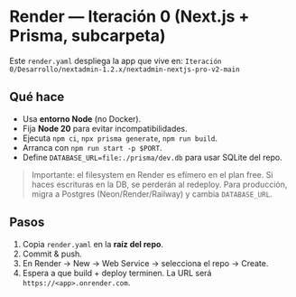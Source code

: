 # Render — Iteración 0 (Next.js + Prisma, subcarpeta)

Este `render.yaml` despliega la app que vive en:
`Iteración 0/Desarrollo/nextadmin-1.2.x/nextadmin-nextjs-pro-v2-main`

## Qué hace
- Usa **entorno Node** (no Docker).
- Fija **Node 20** para evitar incompatibilidades.
- Ejecuta `npm ci`, `npx prisma generate`, `npm run build`.
- Arranca con `npm run start -p $PORT`.
- Define `DATABASE_URL=file:./prisma/dev.db` para usar SQLite del repo.

> Importante: el filesystem en Render es efímero en el plan free.
> Si haces escrituras en la DB, se perderán al redeploy. Para producción, migra a Postgres (Neon/Render/Railway) y cambia `DATABASE_URL`.

## Pasos
1. Copia `render.yaml` en la **raíz del repo**.
2. Commit & push.
3. En Render → New → Web Service → selecciona el repo → Create.
4. Espera a que build + deploy terminen. La URL será `https://<app>.onrender.com`.
